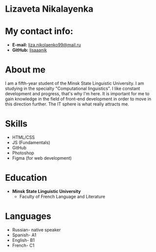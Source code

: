 # Lizaveta Nikalayenka

# My contact info:
* **E-mail:** liza.nikolaenko99@mail.ru
* **GitHub:** [lisaaanik](https://github.com/Lisaaanik)

# About me
I am a fifth-year student of the Minsk State Linguistic University. I am studying in the specialty "Computational linguistics". I like constant development and progress, that's why I'm here. It is important for me to gain knowledge in the field of front-end development in order to move in this direction further. The IT sphere is what really attracts me.

# Skills
* HTML/CSS
* JS (Fundamentals)
* GitHub
* Photoshop
* Figma (for web development)

# Education
* **Minsk State Linguistic University** 
    * Faculty of French Language and Literature

# Languages
* Russian- native speaker
* Spanish- A1
* English- B1
* French- C1